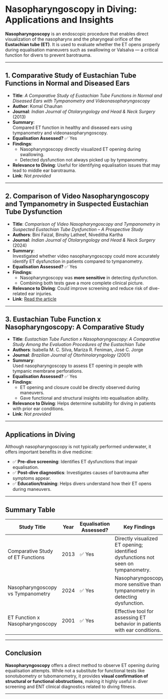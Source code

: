 # Nasopharyngoscopy in Diving: Applications and Insights

**Nasopharyngoscopy** is an endoscopic procedure that enables direct visualization of the nasopharynx and the pharyngeal orifice of the **Eustachian tube (ET)**. It is used to evaluate whether the ET opens properly during equalisation maneuvers such as swallowing or Valsalva — a critical function for divers to prevent barotrauma.

---

## 1. Comparative Study of Eustachian Tube Functions in Normal and Diseased Ears

- **Title**: *A Comparative Study of Eustachian Tube Functions in Normal and Diseased Ears with Tympanometry and Videonasopharyngoscopy*
- **Author**: Komal Chauhan
- **Journal**: *Indian Journal of Otolaryngology and Head & Neck Surgery* (2013)
- **Summary**:  
  Compared ET function in healthy and diseased ears using tympanometry and videonasopharyngoscopy.
- **Equalisation Assessed?** ✅ Yes  
- **Findings**:
  - Nasopharyngoscopy directly visualized ET opening during swallowing.
  - Detected dysfunction not always picked up by tympanometry.
- **Relevance to Diving**: Useful for identifying equalisation issues that may lead to middle ear barotrauma.
- **Link**: *Not provided*

---

## 2. Comparison of Video Nasopharyngoscopy and Tympanometry in Suspected Eustachian Tube Dysfunction

- **Title**: *Comparison of Video Nasopharyngoscopy and Tympanometry in Suspected Eustachian Tube Dysfunction – A Prospective Study*
- **Authors**: Bini Faizal, Binshy Latheef, Niveditha Kartha
- **Journal**: *Indian Journal of Otolaryngology and Head & Neck Surgery* (2024)
- **Summary**:  
  Investigated whether video nasopharyngoscopy could more accurately identify ET dysfunction in patients compared to tympanometry.
- **Equalisation Assessed?** ✅ Yes  
- **Findings**:
  - Nasopharyngoscopy was **more sensitive** in detecting dysfunction.
  - Combining both tests gave a more complete clinical picture.
- **Relevance to Diving**: Could improve screening and reduce risk of dive-related ear injuries.
- **Link**: [Read the article](https://link.springer.com/article/10.1007/s12070-023-04384-y)

---

## 3. Eustachian Tube Function x Nasopharyngoscopy: A Comparative Study

- **Title**: *Eustachian Tube Function x Nasopharyngoscopy: A Comparative Study Among the Evaluation Procedures of the Eustachian Tube*
- **Authors**: Isabella M. C. Silva, Mariza R. Feniman, José C. Jorge
- **Journal**: *Brazilian Journal of Otorhinolaryngology* (2001)
- **Summary**:  
  Used nasopharyngoscopy to assess ET opening in people with tympanic membrane perforations.
- **Equalisation Assessed?** ✅ Yes  
- **Findings**:
  - ET opening and closure could be directly observed during maneuvers.
  - Gave functional and structural insights into equalisation ability.
- **Relevance to Diving**: Helps determine suitability for diving in patients with prior ear conditions.
- **Link**: *Not provided*

---

## Applications in Diving

Although nasopharyngoscopy is not typically performed underwater, it offers important benefits in dive medicine:

- ✅ **Pre-dive screening**: Identifies ET dysfunctions that impair equalisation.
- ✅ **Post-dive diagnostics**: Investigates causes of barotrauma after symptoms appear.
- ✅ **Education/training**: Helps divers understand how their ET opens during maneuvers.

---

## Summary Table

| Study Title | Year | Equalisation Assessed? | Key Findings |
|-------------|------|------------------------|--------------|
| Comparative Study of ET Functions | 2013 | ✅ Yes | Directly visualized ET opening; identified dysfunctions not seen on tympanometry. |
| Nasopharyngoscopy vs Tympanometry | 2024 | ✅ Yes | Nasopharyngoscopy more sensitive than tympanometry in detecting dysfunction. |
| ET Function x Nasopharyngoscopy | 2001 | ✅ Yes | Effective tool for assessing ET behavior in patients with ear conditions. |

---

## Conclusion

**Nasopharyngoscopy** offers a direct method to observe ET opening during equalisation attempts. While not a substitute for functional tests like sonotubometry or tubomanometry, it provides **visual confirmation of structural or functional obstructions**, making it highly useful in diver screening and ENT clinical diagnostics related to diving fitness.

---
